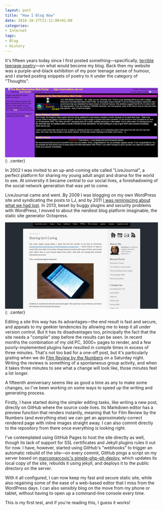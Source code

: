 ```yaml
---
layout: post
title: "How I Blog Now"
date: 2016-10-27T21:11:00+01:00
categories:
- Internet
tags:
- Blog
- History
---
```


It's fifteen years today since I first posted something&mdash;specifically, [terrible teenage poetry](/blog/shining-future/)&mdash;on what would become my blog. Back then my website was a purple-and-black exhibition of my poor teenage sense of humour, and I started posting snippets of poetry to it under the category of "Thoughts".

![Mad Marmablue Web Portal, circa 2001](/img/blog/2016/mmwp2001.png){: .center}

In 2002 I was invited to an up-and-coming site called "LiveJournal", a perfect platform for sharing my young adult angst and drama for the world to see. At university it became central to our social lives, a foreshadowing of the social network generation that was yet to come.

LiveJournal came and went. By 2009 I was blogging on my own WordPress site and syndicating the posts to LJ, and by 2011 [I was reminiscing about what we had lost](/blog/the-rise-and-fall-of-livejournal/). In 2013, beset by buggy plugins and security problems with WordPress, I moved to about the nerdiest blog platform imaginable, the static site generator Octopress.

![My Octopress blog, circa 2013](/img/projects/website/2013-09-15.png){: .center}

Editing a site this way has its advantages&mdash;the end result is fast and secure, and appeals to my geekier tendencies by allowing me to keep it all under version control. But it has its disadvantages too, principally the fact that the site needs a "compile" step before the results can be seen. In recent months the combination of my old PC, 3000+ pages to render, and a few poorly-implemented plugins have resulted in compile times in excess of three minutes. That's not too bad for a one-off post, but it's particularly grating when we do [Film Review by the Numbers](/filmreviews/) on a Saturday night. Writing the reviews is something of a spontaneous group activity, and when it takes three minutes to see what a change will look like, those minutes feel a lot longer.

A fifteenth anniversary seems like as good a time as any to make some changes, so I've been working on some ways to speed up the writing and generating process.

Firstly, I have started doing the simpler editing tasks, like writing a new post, directly on GitHub where the source code lives. Its Markdown editor has a preview function that renders instantly, meaning that for Film Review by the Numbers (and everything else) we can get an approximately-correct rendered page with inline images straight away. I can also commit directly to the repository from there once everything is looking right.

I've contemplated using GitHub Pages to host the site directly as well, though its lack of support for SSL certificates and Jekyll plugins rules it out for now. I have, however, started using GitHub's "webhooks" to trigger an automatic rebuild of the site&mdash;on every commit, GitHub pings a script on my server based on [marcomarcovic's simple-php-git-deploy](https://github.com/markomarkovic/simple-php-git-deploy), which updates its local copy of the site, rebuilds it using jekyll, and deploys it to the public directory on the server.

With it all configured, I can now keep my fast and secure static site, while also regaining some of the ease of a web-based editor that I miss from the WordPress days. I can also sensibly blog on the move from my phone or tablet, without having to open up a command-line console every time.

This is my first test, and if you're reading this, I guess it works!

